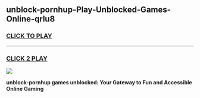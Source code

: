 
## unblock-pornhup-Play-Unblocked-Games-Online-qrlu8
<h3>
<a href="https://premium76.site?title=unblock-pornhup&ref=25A">CLICK TO PLAY</a></h3>
<hr>

<h3>
<a href="https://premium76.site?title=unblock-pornhup&ref=25A">CLICK 2 PLAY</a>
  
</h3>

<a href="https://premium76.site?title=unblock-pornhup&ref=25A"><img src="https://clearcache.store/games.png"></a>


**unblock-pornhup games unblocked: Your Gateway to Fun and Accessible Online Gaming**
